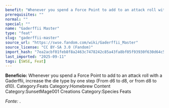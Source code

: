 ```yaml
---
benefit: "Whenever you spend a Force Point to add to an attack roll with a Gaderffii, increase the die type by one step (From d6 to d8, or from d8 to d10). Category:Feats Category:Homebrew Content Category:SunsetMage001 Creations Category:Species Feats"
prerequisites: ""
normal: ""
special: ""
name: "Gaderffii Master"
type: "feat"
slug: "gaderffii-master"
source_url: "https://swse.fandom.com/wiki/Gaderffii_Master"
source_license: "CC BY-SA 3.0 (Fandom)"
import_hash: "7ea2acbf01feb8f8a2463c7478242c85a43fa8bf05f93930f630d64c502491d5"
last_imported: "2025-09-11"
tags: [SWSE, Feat]
---
```

**Beneficio:** Whenever you spend a Force Point to add to an attack roll with a Gaderffii, increase the die type by one step (From d6 to d8, or from d8 to d10). Category:Feats Category:Homebrew Content Category:SunsetMage001 Creations Category:Species Feats

*Fonte:* .